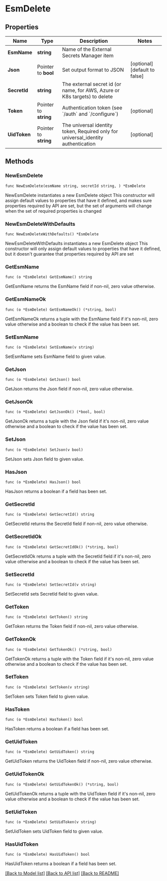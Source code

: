 # EsmDelete

## Properties

Name | Type | Description | Notes
------------ | ------------- | ------------- | -------------
**EsmName** | **string** | Name of the External Secrets Manager item | 
**Json** | Pointer to **bool** | Set output format to JSON | [optional] [default to false]
**SecretId** | **string** | The external secret id (or name, for AWS, Azure or K8s targets) to delete | 
**Token** | Pointer to **string** | Authentication token (see &#x60;/auth&#x60; and &#x60;/configure&#x60;) | [optional] 
**UidToken** | Pointer to **string** | The universal identity token, Required only for universal_identity authentication | [optional] 

## Methods

### NewEsmDelete

`func NewEsmDelete(esmName string, secretId string, ) *EsmDelete`

NewEsmDelete instantiates a new EsmDelete object
This constructor will assign default values to properties that have it defined,
and makes sure properties required by API are set, but the set of arguments
will change when the set of required properties is changed

### NewEsmDeleteWithDefaults

`func NewEsmDeleteWithDefaults() *EsmDelete`

NewEsmDeleteWithDefaults instantiates a new EsmDelete object
This constructor will only assign default values to properties that have it defined,
but it doesn't guarantee that properties required by API are set

### GetEsmName

`func (o *EsmDelete) GetEsmName() string`

GetEsmName returns the EsmName field if non-nil, zero value otherwise.

### GetEsmNameOk

`func (o *EsmDelete) GetEsmNameOk() (*string, bool)`

GetEsmNameOk returns a tuple with the EsmName field if it's non-nil, zero value otherwise
and a boolean to check if the value has been set.

### SetEsmName

`func (o *EsmDelete) SetEsmName(v string)`

SetEsmName sets EsmName field to given value.


### GetJson

`func (o *EsmDelete) GetJson() bool`

GetJson returns the Json field if non-nil, zero value otherwise.

### GetJsonOk

`func (o *EsmDelete) GetJsonOk() (*bool, bool)`

GetJsonOk returns a tuple with the Json field if it's non-nil, zero value otherwise
and a boolean to check if the value has been set.

### SetJson

`func (o *EsmDelete) SetJson(v bool)`

SetJson sets Json field to given value.

### HasJson

`func (o *EsmDelete) HasJson() bool`

HasJson returns a boolean if a field has been set.

### GetSecretId

`func (o *EsmDelete) GetSecretId() string`

GetSecretId returns the SecretId field if non-nil, zero value otherwise.

### GetSecretIdOk

`func (o *EsmDelete) GetSecretIdOk() (*string, bool)`

GetSecretIdOk returns a tuple with the SecretId field if it's non-nil, zero value otherwise
and a boolean to check if the value has been set.

### SetSecretId

`func (o *EsmDelete) SetSecretId(v string)`

SetSecretId sets SecretId field to given value.


### GetToken

`func (o *EsmDelete) GetToken() string`

GetToken returns the Token field if non-nil, zero value otherwise.

### GetTokenOk

`func (o *EsmDelete) GetTokenOk() (*string, bool)`

GetTokenOk returns a tuple with the Token field if it's non-nil, zero value otherwise
and a boolean to check if the value has been set.

### SetToken

`func (o *EsmDelete) SetToken(v string)`

SetToken sets Token field to given value.

### HasToken

`func (o *EsmDelete) HasToken() bool`

HasToken returns a boolean if a field has been set.

### GetUidToken

`func (o *EsmDelete) GetUidToken() string`

GetUidToken returns the UidToken field if non-nil, zero value otherwise.

### GetUidTokenOk

`func (o *EsmDelete) GetUidTokenOk() (*string, bool)`

GetUidTokenOk returns a tuple with the UidToken field if it's non-nil, zero value otherwise
and a boolean to check if the value has been set.

### SetUidToken

`func (o *EsmDelete) SetUidToken(v string)`

SetUidToken sets UidToken field to given value.

### HasUidToken

`func (o *EsmDelete) HasUidToken() bool`

HasUidToken returns a boolean if a field has been set.


[[Back to Model list]](../README.md#documentation-for-models) [[Back to API list]](../README.md#documentation-for-api-endpoints) [[Back to README]](../README.md)


